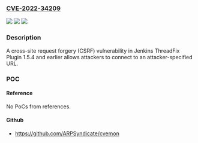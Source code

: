 ### [CVE-2022-34209](https://cve.mitre.org/cgi-bin/cvename.cgi?name=CVE-2022-34209)
![](https://img.shields.io/static/v1?label=Product&message=Jenkins%20ThreadFix%20Plugin&color=blue)
![](https://img.shields.io/static/v1?label=Version&message=%3C%3D%201.5.4%20&color=brighgreen)
![](https://img.shields.io/static/v1?label=Vulnerability&message=CWE-352%3A%20Cross-Site%20Request%20Forgery%20(CSRF)&color=brighgreen)

### Description

A cross-site request forgery (CSRF) vulnerability in Jenkins ThreadFix Plugin 1.5.4 and earlier allows attackers to connect to an attacker-specified URL.

### POC

#### Reference
No PoCs from references.

#### Github
- https://github.com/ARPSyndicate/cvemon

